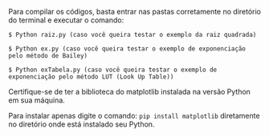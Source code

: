 Para compilar os códigos, basta entrar nas pastas corretamente no diretório do terminal e executar o comando:

```
$ Python raiz.py (caso você queira testar o exemplo da raiz quadrada)
```
```
$ Python ex.py (caso você queira testar o exemplo de exponenciação pelo método de Bailey)
```
```
$ Python exTabela.py (caso você queira testar o exemplo de exponenciação pelo método LUT (Look Up Table))
```

Certifique-se de ter a biblioteca do matplotlib instalada na versão Python em sua máquina.

Para instalar apenas digite o comando: ```pip install matplotlib``` diretamente no diretório onde está instalado seu Python.

